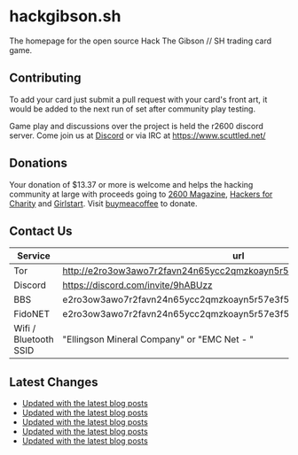 # hackgibson.sh
The homepage for the open source Hack The Gibson // SH trading card game.


## Contributing

To add your card just submit a pull request with your card's front art, it would be added to the next run of set after community play testing.

Game play and discussions over the project is held the r2600 discord server. Come join us at [Discord](https://discord.com/invite/9hABUzz) or via IRC at https://www.scuttled.net/


## Donations

Your donation of $13.37 or more is welcome and helps the hacking community at large with proceeds going to [2600 Magazine](https://2600.com/), [Hackers for Charity](https://hackersforcharity.org) and [Girlstart](https://girlstart.org).  Visit [buymeacoffee](https://www.buymeacoffee.com/hackgibson.sh) to donate.


## Contact Us

Service | url
-|-
Tor | http://e2ro3ow3awo7r2favn24n65ycc2qmzkoayn5r57e3f56nvjwdcgg32ad.onion
Discord | https://discord.com/invite/9hABUzz
BBS | e2ro3ow3awo7r2favn24n65ycc2qmzkoayn5r57e3f56nvjwdcgg32ad.onion:23
FidoNET | e2ro3ow3awo7r2favn24n65ycc2qmzkoayn5r57e3f56nvjwdcgg32ad.onion:24554
Wifi / Bluetooth SSID | "Ellingson Mineral Company" or "EMC Net - <fidonet address>"

## Latest Changes
<!-- BLOG-POST-LIST:START -->
- [Updated with the latest blog posts](https://github.com/DFW2600/hackgibson.sh/commit/2a9c59c304fbd881f3d1e1834f0c379c7291c14c)
- [Updated with the latest blog posts](https://github.com/DFW2600/hackgibson.sh/commit/b7221aff30df1c3123879c27f720dc6a6a6ba330)
- [Updated with the latest blog posts](https://github.com/DFW2600/hackgibson.sh/commit/121812e12bbbca2a87451683a5eebcac5c1cfc9f)
- [Updated with the latest blog posts](https://github.com/DFW2600/hackgibson.sh/commit/77d14990bfb2063b340d400c5292010c4df00bb1)
- [Updated with the latest blog posts](https://github.com/DFW2600/hackgibson.sh/commit/f4f4be5af2f94f480f00da2289e9a60643eb8613)
<!-- BLOG-POST-LIST:END -->
